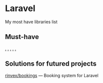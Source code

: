 # Laravel
My most have libraries list

## Must-have 

[.](.)
[.](.)
[.](.)
[.](.)
[.](.)


## Solutions for futured projects

[rinvex/bookings](https://github.com/rinvex/bookings) — Booking system for Laravel
